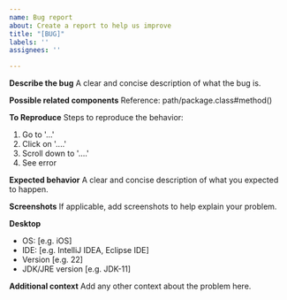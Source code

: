 ```yaml
---
name: Bug report
about: Create a report to help us improve
title: "[BUG]"
labels: ''
assignees: ''

---
```


**Describe the bug**
A clear and concise description of what the bug is.

**Possible related components**
Reference: path/package.class#method()

**To Reproduce**
Steps to reproduce the behavior:
1. Go to '...'
2. Click on '....'
3. Scroll down to '....'
4. See error

**Expected behavior**
A clear and concise description of what you expected to happen.

**Screenshots**
If applicable, add screenshots to help explain your problem.

**Desktop**
 - OS: [e.g. iOS]
 - IDE: [e.g. IntelliJ IDEA, Eclipse IDE]
 - Version [e.g. 22]
 - JDK/JRE version [e.g. JDK-11]

**Additional context**
Add any other context about the problem here.
